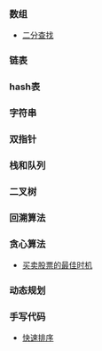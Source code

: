 ### 数组
- [二分查找](leetcode/binary-search.md)

### 链表
### hash表
### 字符串
### 双指针
### 栈和队列
### 二叉树
### 回溯算法
### 贪心算法
- [买卖股票的最佳时机](leetcode/stock.md)

### 动态规划
### 手写代码
- [快速排序](leetcode/quickSort.md)


